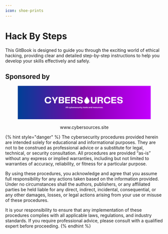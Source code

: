 ```yaml
---
icon: shoe-prints
---
```


# Hack By Steps

This GitBook is designed to guide you through the exciting world of ethical hacking, providing clear and detailed step-by-step instructions to help you develop your skills effectively and safely.

## Sponsored by

<div align="center"><figure><img src=".gitbook/assets/banner cybersources.png" alt=""><figcaption><p>www.cybersources.site</p></figcaption></figure></div>

{% hint style="danger" %}
The cybersecurity procedures provided herein are intended solely for educational and informational purposes. They are not to be construed as professional advice or a substitute for legal, technical, or security consultation. All procedures are provided “as-is” without any express or implied warranties, including but not limited to warranties of accuracy, reliability, or fitness for a particular purpose.

By using these procedures, you acknowledge and agree that you assume full responsibility for any actions taken based on the information provided. Under no circumstances shall the authors, publishers, or any affiliated parties be held liable for any direct, indirect, incidental, consequential, or any other damages, losses, or legal actions arising from your use or misuse of these procedures.

It is your responsibility to ensure that any implementation of these procedures complies with all applicable laws, regulations, and industry standards. If you require professional advice, please consult with a qualified expert before proceeding.
{% endhint %}

